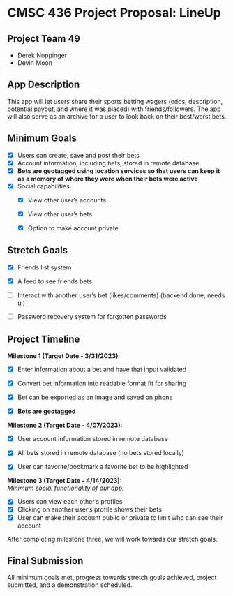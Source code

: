 # CMSC 436 Project Proposal: LineUp  
## Project Team 49
* Derek Noppinger
* Devin Moon


## App Description
This app will let users share their sports betting wagers (odds, description, potential payout, and where it was placed) with friends/followers. The app will also serve as an archive for a user to look back on their best/worst bets.


## Minimum Goals
* [x] Users can create, save and post their bets
* [x] Account information, including bets, stored in remote database
* [x] <strong>Bets are geotagged using location services so that users can keep it as a memory of where they were when their bets were active</strong>
* [x] Social capabilities
   * [x] View other user’s accounts
   * [x] View other user’s bets
   * [x] Option to make account private


## Stretch Goals
* [x] Friends list system
* [x] A feed to see friends bets
* [ ] Interact with another user’s bet (likes/comments) (backend done, needs ui)
* [ ] Password recovery system for forgotten passwords


## Project Timeline
**Milestone 1 (Target Date - 3/31/2023):**
* [x] Enter information about a bet and have that input validated
* [x] Convert bet information into readable format fit for sharing
* [x] Bet can be exported as an image and saved on phone
* [x] <strong>Bets are geotagged</strong>


**Milestone 2 (Target Date - 4/07/2023):**
* [x] User account information stored in remote database
* [x] All bets stored in remote database (no bets stored locally)
* [x] User can favorite/bookmark a favorite bet to be highlighted


**Milestone 3 (Target Date - 4/14/2023):**
<br><em>Minimum social functionality of our app:</em>
* [x] Users can view each other’s profiles 
* [x] Clicking on another user’s profile shows their bets 
* [x] User can make their account public or private to limit who can see their account

After completing milestone three, we will work towards our stretch goals.


## Final Submission
All minimum goals met, progress towards stretch goals achieved, project submitted, and a demonstration scheduled.
